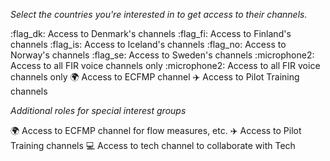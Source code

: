 *Select the countries you're interested in to get access to their channels.*

:flag_dk: Access to Denmark's channels
:flag_fi: Access to Finland's channels
:flag_is: Access to Iceland's channels
:flag_no: Access to Norway's channels
:flag_se: Access to Sweden's channels
:microphone2: Access to all FIR voice channels only
:microphone2: Access to all FIR voice channels only
:earth_africa: Access to ECFMP channel
:airplane: Access to Pilot Training channels

*Additional roles for special interest groups*

:earth_africa: Access to ECFMP channel for flow measures, etc.
:airplane: Access to Pilot Training channels
:computer: Access to tech channel to collaborate with Tech

